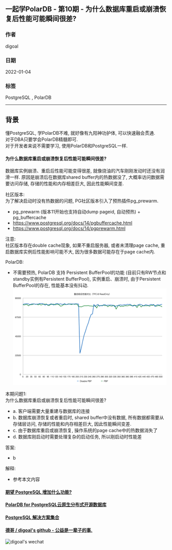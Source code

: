 ## 一起学PolarDB - 第10期 - 为什么数据库重启或崩溃恢复后性能可能瞬间很差?     
                                
### 作者                         
digoal                                
                                
### 日期                                
2022-01-04                               
                                
### 标签                                
PostgreSQL , PolarDB                                 
                                
----                                
                                
## 背景                
懂PostgreSQL, 学PolarDB不难, 就好像有九阳神功护体, 可以快速融会贯通.                       
对于DBA只要学会PolarDB精髓即可.                       
对于开发者来说不需要学习, 使用PolarDB和PostgreSQL一样.                                  
            
#### 为什么数据库重启或崩溃恢复后性能可能瞬间很差?        
数据库实例崩溃、重启后性能可能变得很差, 就像烧油的汽车刚刚发动时还没有润滑一样. 原因是崩溃后在数据库shared buffer内的热数据没了, 大概率访问数据需要访问存储, 存储的性能和内存相差巨大, 因此性能瞬间变差.   
  
社区版本:        
为了解决启动时没有热数据的问题, PG社区版本引入了预热插件pg_prewarm.   
- pg_prewarm (版本11开始也支持自动dump pageid, 自动预热) + pg_buffercache  
- https://www.postgresql.org/docs/14/pgbuffercache.html  
- https://www.postgresql.org/docs/14/pgprewarm.html  
  
注意:  
社区版本存在double cache现象, 如果不重启服务器, 或者未清理page cache, 重启数据库实例后性能影响可能不大, 因为很多数据可能存在于page cache内.    
  
PolarDB:    
- 不需要预热, PolarDB 支持 Persistent BufferPool的功能 (目前只有RW节点和standby实例有Persistent BufferPool), 实例重启、崩溃时, 由于Persistent BufferPool的存在, 性能基本没有抖动.    
![pic](20220104_03_pic_001.png)    
  
  
本期问题1:            
为什么数据库重启或崩溃恢复后性能可能瞬间很差?       
- a. 客户端需要大量重建与数据库的连接       
- b. 数据库崩溃恢复或者重启时, shared buffer中没有数据, 所有数据都需要从存储层访问, 存储的性能和内存相差巨大, 因此性能瞬间变差.    
- c. 由于数据库重启或崩溃恢复, 操作系统的page cache中的热数据消失了  
- d. 数据库刚启动时需要处理复杂的启动任务, 所以刚启动时性能差  
                      
答案:                      
- b            
                  
解释:                  
- 参考本文内容             
  
  
#### [期望 PostgreSQL 增加什么功能?](https://github.com/digoal/blog/issues/76 "269ac3d1c492e938c0191101c7238216")
  
  
#### [PolarDB for PostgreSQL云原生分布式开源数据库](https://github.com/ApsaraDB/PolarDB-for-PostgreSQL "57258f76c37864c6e6d23383d05714ea")
  
  
#### [PostgreSQL 解决方案集合](https://yq.aliyun.com/topic/118 "40cff096e9ed7122c512b35d8561d9c8")
  
  
#### [德哥 / digoal's github - 公益是一辈子的事.](https://github.com/digoal/blog/blob/master/README.md "22709685feb7cab07d30f30387f0a9ae")
  
  
![digoal's wechat](../pic/digoal_weixin.jpg "f7ad92eeba24523fd47a6e1a0e691b59")
  

